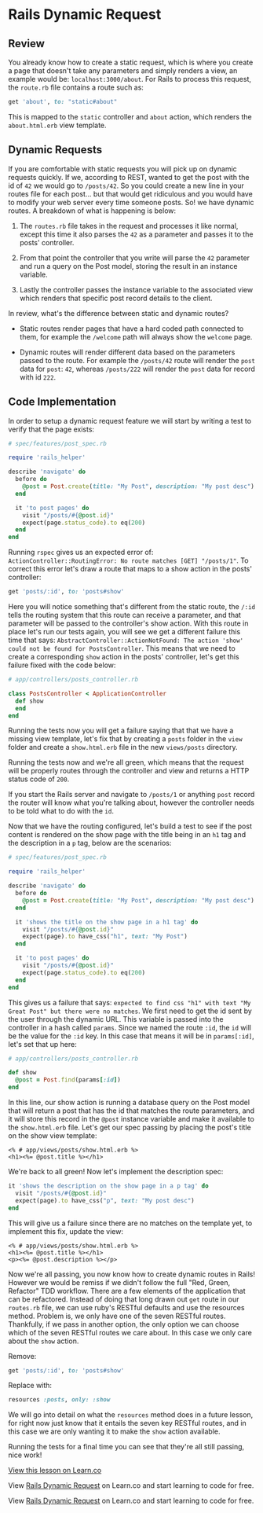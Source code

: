 # Rails Dynamic Request

## Review

You already know how to create a static request, which is where you create a page that doesn't take any parameters and simply renders a view, an example would be: `localhost:3000/about`. For Rails to process this request, the `route.rb` file contains a route such as:

```ruby
get 'about', to: "static#about"
```

This is mapped to the `static` controller and `about` action, which renders the `about.html.erb` view template.

## Dynamic Requests

If you are comfortable with static requests you will pick up on dynamic requests quickly. If we,  according to REST, wanted to get the post with the id of `42` we would go to `/posts/42`. So you could create a new line in your routes file for each post... but that would get ridiculous and you would have to modify your web server every time someone posts. So! we have dynamic routes. A breakdown of what is happening is below:

1. The `routes.rb` file takes in the request and processes it like normal, except this time it also parses the `42` as a parameter and passes it to the posts' controller.

2. From that point the controller that you write will parse the `42` parameter and run a query on the Post model, storing the result in an instance variable.

3. Lastly the controller passes the instance variable to the associated view which renders that specific post record details to the client.

In review, what's the difference between static and dynamic routes?

* Static routes render pages that have a hard coded path connected to them, for example the `/welcome` path will always show the `welcome` page.

* Dynamic routes will render different data based on the parameters passed to the route. For example the `/posts/42` route will render the `post` data for `post`: `42`, whereas `/posts/222` will render the `post` data for record with id `222`.


## Code Implementation

In order to setup a dynamic request feature we will start by writing a test to verify that the page exists:

```ruby
# spec/features/post_spec.rb

require 'rails_helper'

describe 'navigate' do
  before do
    @post = Post.create(title: "My Post", description: "My post desc")
  end

  it 'to post pages' do
    visit "/posts/#{@post.id}"
    expect(page.status_code).to eq(200)
  end
end
```

Running `rspec` gives us an expected error of: `ActionController::RoutingError: No route matches [GET] "/posts/1"`. To correct this error let's draw a route that maps to a show action in the posts' controller:

```ruby
get 'posts/:id', to: 'posts#show'
```

Here you will notice something that's different from the static route, the `/:id` tells the routing system that this route can receive a parameter, and that parameter will be passed to the controller's show action. With this route in place let's run our tests again, you will see we get a different failure this time that says: `AbstractController::ActionNotFound: The action 'show' could not be found for PostsController`. This means that we need to create a corresponding `show` action in the posts' controller, let's get this failure fixed with the code below:

```ruby
# app/controllers/posts_controller.rb

class PostsController < ApplicationController
  def show
  end
end
```

Running the tests now you will get a failure saying that that we have a missing view template, let's fix that by creating a `posts` folder in the `view` folder and create a `show.html.erb` file in the new `views/posts` directory.

Running the tests now and we're all green, which means that the request will be properly routes through the controller and view and returns a HTTP status code of `200`.

If you start the Rails server and navigate to `/posts/1` or anything `post` record the router will know what you're talking about, however the controller needs to be told what to do with the `id`.

Now that we have the routing configured, let's build a test to see if the post content is rendered on the show page with the title being in an `h1` tag and the description in a `p` tag, below are the scenarios:

```ruby
# spec/features/post_spec.rb

require 'rails_helper'

describe 'navigate' do
  before do
    @post = Post.create(title: "My Post", description: "My post desc")
  end

  it 'shows the title on the show page in a h1 tag' do
    visit "/posts/#{@post.id}"
    expect(page).to have_css("h1", text: "My Post")
  end

  it 'to post pages' do
    visit "/posts/#{@post.id}"
    expect(page.status_code).to eq(200)
  end
end
```

This gives us a failure that says: `expected to find css "h1" with text "My Great Post" but there were no matches`. We first need to get the id sent by the user through the dynamic URL. This variable is passed into the controller in a hash called `params`. Since we named the route `:id`, the `id` will be the value for the `:id` key. In this case that means it will be in `params[:id]`, let's set that up here:

```ruby
# app/controllers/posts_controller.rb

def show
  @post = Post.find(params[:id])
end
```

In this line, our show action is running a database query on the Post model that will return a post that has the id that matches the route parameters, and it will store this record in the ```@post``` instance variable and make it available to the ```show.html.erb``` file. Let's get our spec passing by placing the post's title on the show view template:

```ERB
<% # app/views/posts/show.html.erb %>
<h1><%= @post.title %></h1>
```

We're back to all green! Now let's implement the description spec:

```ruby
it 'shows the description on the show page in a p tag' do
  visit "/posts/#{@post.id}"
  expect(page).to have_css("p", text: "My post desc")
end
```
This will give us a failure since there are no matches on the template yet, to implement this fix, update the view:

```ERB
<% # app/views/posts/show.html.erb %>
<h1><%= @post.title %></h1>
<p><%= @post.description %></p>
```

Now we're all passing, you now know how to create dynamic routes in Rails! However we would be remiss if we didn't follow the full "Red, Green, Refactor" TDD workflow. There are a few elements of the application that can be refactored. Instead of doing that long drawn out `get` route in our `routes.rb` file, we can use ruby's RESTful defaults and use the resources method. Problem is, we only have one of the seven RESTful routes. Thankfully, if we pass in another option, the only option we can choose which of the seven RESTful routes we care about. In this case we only care about the `show` action.

Remove:

```ruby
get 'posts/:id', to: 'posts#show'
```

Replace with:

```ruby
resources :posts, only: :show
```

We will go into detail on what the `resources` method does in a future lesson, for right now just know that it entails the seven key RESTful routes, and in this case we are only wanting it to make the `show` action available.

Running the tests for a final time you can see that they're all still passing, nice work!

<a href='https://learn.co/lessons/rails-dynamic-request-readme' data-visibility='hidden'>View this lesson on Learn.co</a>

<p data-visibility='hidden'>View <a href='https://learn.co/lessons/rails-dynamic-request-readme'>Rails Dynamic Request</a> on Learn.co and start learning to code for free.</p>

<p class='util--hide'>View <a href='https://learn.co/lessons/rails-dynamic-request-readme'>Rails Dynamic Request</a> on Learn.co and start learning to code for free.</p>
